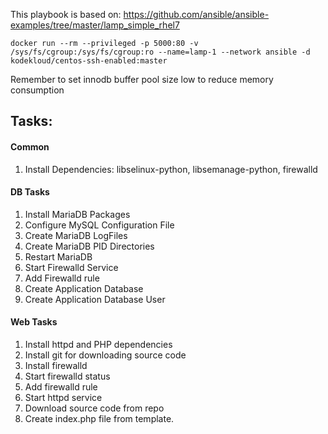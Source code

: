 
This playbook is based on:
https://github.com/ansible/ansible-examples/tree/master/lamp_simple_rhel7

``
docker run --rm --privileged -p 5000:80 -v /sys/fs/cgroup:/sys/fs/cgroup:ro --name=lamp-1 --network ansible -d kodekloud/centos-ssh-enabled:master
``

Remember to set innodb buffer pool size low to reduce memory consumption

## Tasks:

#### Common
1. Install Dependencies: libselinux-python, libsemanage-python, firewalld

#### DB Tasks
1. Install MariaDB Packages
2. Configure MySQL Configuration File
3. Create MariaDB LogFiles
4. Create MariaDB PID Directories
5. Restart MariaDB
6. Start Firewalld Service
7. Add Firewalld rule
8. Create Application Database
9. Create Application Database User

#### Web Tasks
1. Install httpd and PHP dependencies
2. Install git for downloading source code
3. Install firewalld
4. Start firewalld status
5. Add firewalld rule
6. Start httpd service
7. Download source code from repo
8. Create index.php file from template.


